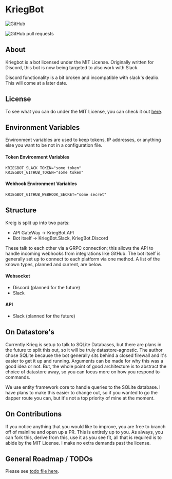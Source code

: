 # KriegBot

![GitHub](https://img.shields.io/github/license/jamesloyd/kriegbot)

![GitHub pull requests](https://img.shields.io/github/issues-pr/jamesloyd/kriegbot)


## About
Kriegbot is a bot licensed under the MIT License. Originally written for Discord, this bot is now being targeted to also work with Slack.

Discord functionality is a bit broken and incompatible with slack's dealio. This will come at a later date.

## License
To see what you can do under the MIT License, you can check it out [here](https://github.com/JamesLoyd/KriegBot/blob/mainline/LICENSE).

## Environment Variables 
Environment variables are used to keep tokens, IP addresses, or anything else you want to be not in a configuration file.

#### Token Environment Variables 

```
KRIEGBOT_SLACK_TOKEN="some token"
KRIEGBOT_GITHUB_TOKEN="some token"
```

#### Webhook Environment Variables
```
KRIEGBOT_GITHUB_WEBHOOK_SECRET="some secret"
```

## Structure
Kreig is split up into two parts:

* API GateWay -> KriegBot.API
* Bot itself -> KriegBot.Slack, KriegBot.Discord

These talk to each other via a GRPC connection; this allows the API to handle incoming webhooks from integrations like GitHub.
The bot itself is generally set up to connect to each platform via one method. A list of the known types, planned and current, are below.

#### Websocket
* Discord (planned for the future)
* Slack

#### API
* Slack (planned for the future)

## On Datastore's

Currently Krieg is setup to talk to SQLite Databases, but there are plans in the future to split this out, so it will be truly datastore-agnostic.
The author chose SQLite because the bot generally sits behind a closed firewall and it's easier to get it up and running. Arguments can be made for why this was a good idea or not.
But, the whole point of good architecture is to abstract the choice of datastore away, so you can focus more on how you respond to commands.

We use entity framework core to handle queries to the SQLite database. I have plans to make this easier to change out, so if you wanted to go the dapper route you can, but it's not
a top priority of mine at the moment.

## On Contributions

If you notice anything that you would like to improve, you are free to branch off of mainline and open up a PR. This is entirely up to you.
As always, you can fork this, derive from this, use it as you see fit, all that is required is to abide by the MIT License. I make no extra demands past the license.

## General Roadmap / TODOs
Please see [todo file here](https://github.com/JamesLoyd/KriegBot/blob/mainline/Todo.md).
